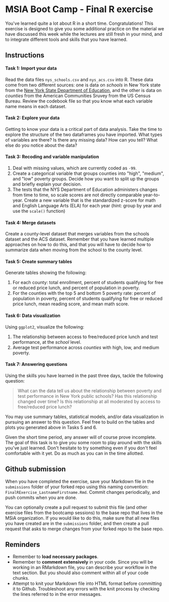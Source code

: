 # MSIA Boot Camp - Final R exercise

You've learned quite a lot about R in a short time. Congratulations! This exercise is designed to give you some additional practice on the material we have discussed this week while the lectures are still fresh in your mind, and to integrate different tools and skills that you have learned.

## Instructions

#### Task 1: Import your data 

Read the data files `nys_schools.csv` and `nys_acs.csv` into R. These data come from two different sources: one is data on *schools* in New York state from the [New York State Department of Education](http://data.nysed.gov/downloads.php), and the other is data on *counties* from the American Communities Sruvey from the US Census Bureau. Review the codebook file so that you know what each variable name means in each dataset. 




#### Task 2: Explore your data

Getting to know your data is a critical part of data analysis. Take the time to explore the structure of the two dataframes you have imported. What types of variables are there? Is there any missing data? How can you tell? What else do you notice about the data?

#### Task 3: Recoding and variable manipulation

1. Deal with missing values, which are currently coded as `-99`.
2. Create a categorical variable that groups counties into "high", "medium", and "low" poverty groups. Decide how you want to split up the groups and briefly explain your decision. 
3. The tests that the NYS Department of Education administers changes from time to time, so scale scores are not directly comparable year-to-year. Create a new variable that is the standardized z-score for math and English Language Arts (ELA) for each year (hint: group by year and use the `scale()` function)

#### Task 4: Merge datasets

Create a county-level dataset that merges variables from the schools dataset and the ACS dataset. Remember that you have learned multiple approaches on how to do this, and that you will have to decide how to summarize data when moving from the school to the county level.

#### Task 5: Create summary tables

Generate tables showing the following:

1. For each county: total enrollment, percent of students qualifying for free or reduced price lunch, and percent of population in poverty.
2. For the counties with the top 5 and bottom 5 poverty rate: percent of population in poverty, percent of students qualifying for free or reduced price lunch, mean reading score, and mean math score.

#### Task 6: Data visualization

Using `ggplot2`, visualize the following:

1. The relationship between access to free/reduced price lunch and test performance, at the *school* level.
2. Average test performance across *counties* with high, low, and medium poverty.

#### Task 7: Answering questions

Using the skills you have learned in the past three days, tackle the following question: 

> What can the data tell us about the relationship between poverty and test performance in New York public schools? Has this relationship changed over time? Is this relationship at all moderated by access to free/reduced price lunch?

You may use summary tables, statistical models, and/or data visualization in pursuing an answer to this question. Feel free to build on the tables and plots you generated above in Tasks 5 and 6.

Given the short time period, any answer will of course prove incomplete. The goal of this task is to give you some room to play around with the skills you've just learned. Don't hesitate to try something even if you don't feel comfortable with it yet. Do as much as you can in the time allotted.

## Github submission

When you have completed the exercise, save your Markdown file in the `submissions` folder of your forked repo using this naming convention: `FinalRExercise_LastnameFirstname.Rmd`. Commit changes periodically, and push commits when you are done.

You can optionally create a pull request to submit this file (and other exercise files from the bootcamp sessions) to the base repo that lives in the MSiA organization. If you would like to do this, make sure that all new files you have created are in the `submissions` folder, and then create a pull request that asks to merge changes from your forked repo to the base repo. 

## Reminders

- Remember to **load necessary packages**.
- Remember to **comment extensively** in your code. Since you will be working in an RMarkdown file, you can describe your workflow in the text section. But you should also comment within all of your code chunks.
- Attempt to knit your Markdown file into HTML format before committing it to Github. Troubleshoot any errors with the knit process by checking the lines referred to in the error messages.

